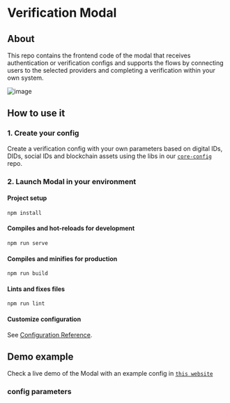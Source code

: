 # Verification Modal

## About

This repo contains the frontend code of the modal that receives authentication or verification configs and supports the flows by connecting users to the selected providers and completing a verification within your own system.

![image](https://github.com/walliDprotocol/verification-modal/assets/39834004/079ace06-141f-437f-beab-d33b1159ed68)

## How to use it

### 1. Create your config

Create a verification config with your own parameters based on digital IDs, DIDs, social IDs and blockchain assets using the libs in our [`core-config`](https://github.com/walliDprotocol/core-config) repo.

### 2. Launch Modal in your environment

#### Project setup

```
npm install
```

#### Compiles and hot-reloads for development

```
npm run serve
```

#### Compiles and minifies for production

```
npm run build
```

#### Lints and fixes files

```
npm run lint
```

#### Customize configuration

See [Configuration Reference](https://cli.vuejs.org/config/).

## Demo example

Check a live demo of the Modal with an example config in [`this website`](https://sdk-iframe.herokuapp.com/)

### config parameters
